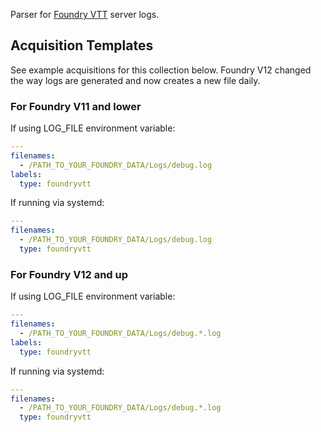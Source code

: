 Parser for [Foundry VTT](https://foundryvtt.com/) server logs.

## Acquisition Templates

See example acquisitions for this collection below. Foundry V12 changed the way logs are generated and now creates a new file daily.

### For Foundry V11 and lower

If using LOG_FILE environment variable:

```yaml
---
filenames:
  - /PATH_TO_YOUR_FOUNDRY_DATA/Logs/debug.log
labels:
  type: foundryvtt
```

If running via systemd:

```yaml
---
filenames:
  - /PATH_TO_YOUR_FOUNDRY_DATA/Logs/debug.log
  type: foundryvtt
```

### For Foundry V12 and up

If using LOG_FILE environment variable:

```yaml
---
filenames:
  - /PATH_TO_YOUR_FOUNDRY_DATA/Logs/debug.*.log
labels:
  type: foundryvtt
```

If running via systemd:

```yaml
---
filenames:
  - /PATH_TO_YOUR_FOUNDRY_DATA/Logs/debug.*.log
  type: foundryvtt
```
